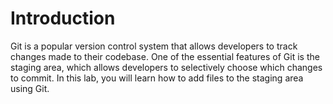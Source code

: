 # Introduction

Git is a popular version control system that allows developers to track changes made to their codebase. One of the essential features of Git is the staging area, which allows developers to selectively choose which changes to commit. In this lab, you will learn how to add files to the staging area using Git.

